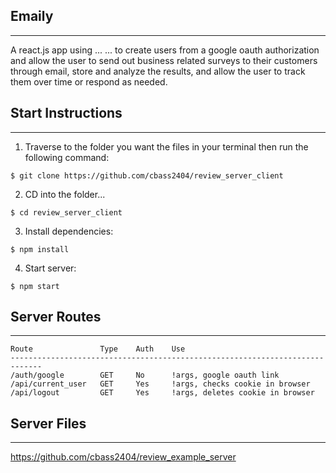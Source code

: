 ## Emaily

---

A react.js app using ... ... to create users from a google oauth authorization and allow the user to send out business related surveys to their customers through email, store and analyze the results, and allow the user to track them over time or respond as needed.

## Start Instructions

---

1. Traverse to the folder you want the files in your terminal then run the following command:

```
$ git clone https://github.com/cbass2404/review_server_client
```

2. CD into the folder...

```
$ cd review_server_client
```

3. Install dependencies:

```
$ npm install
```

4. Start server:

```
$ npm start
```

## Server Routes

---

```
Route               Type    Auth    Use
-----------------------------------------------------------------------------
/auth/google        GET     No      !args, google oauth link
/api/current_user   GET     Yes     !args, checks cookie in browser
/api/logout         GET     Yes     !args, deletes cookie in browser
```

## Server Files

---

https://github.com/cbass2404/review_example_server
